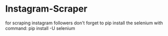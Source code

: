 # Instagram-Scraper
 for scraping instagram followers
don't forget to pip install the selenium with command:
pip install -U selenium
